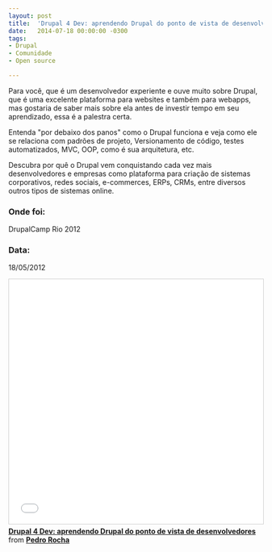 ```yaml
---
layout: post
title:  'Drupal 4 Dev: aprendendo Drupal do ponto de vista de desenvolvedores'
date:   2014-07-18 00:00:00 -0300
tags:
- Drupal
- Comunidade
- Open source

---
```

Para você, que é um desenvolvedor experiente e ouve muito sobre Drupal, que é uma excelente plataforma para websites e também para webapps, mas gostaria de saber mais sobre ela antes de investir tempo em seu aprendizado, essa é a palestra certa.

Entenda "por debaixo dos panos" como o Drupal funciona e veja como ele se relaciona com padrões de projeto, Versionamento de código, testes automatizados, MVC, OOP, como é sua arquitetura, etc.

Descubra por quê o Drupal vem conquistando cada vez mais desenvolvedores e empresas como plataforma para criação de sistemas corporativos, redes sociais, e-commerces, ERPs, CRMs, entre diversos outros tipos de sistemas online.

### Onde foi: 
DrupalCamp Rio 2012

### Data: 
18/05/2012

<iframe src="//www.slideshare.net/slideshow/embed_code/key/D7Q6zxPxFfjBnB" width="595" height="485" frameborder="0" marginwidth="0" marginheight="0" scrolling="no" style="border:1px solid #CCC; border-width:1px; margin-bottom:5px; max-width: 100%;" allowfullscreen> </iframe> <div style="margin-bottom:5px"> <strong> <a href="//www.slideshare.net/pedrogomesrocha/drupal-4-dev" title="Drupal 4 Dev: aprendendo Drupal do ponto de vista de desenvolvedores" target="_blank">Drupal 4 Dev: aprendendo Drupal do ponto de vista de desenvolvedores</a> </strong> from <strong><a target="_blank" href="//www.slideshare.net/pedrogomesrocha">Pedro Rocha</a></strong> </div>